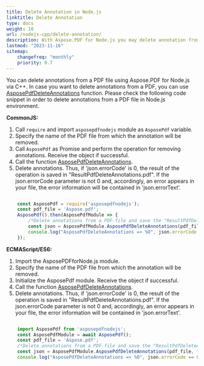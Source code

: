 ```yaml
---
title: Delete Annotation in Node.js
linktitle: Delete Annotation
type: docs
weight: 10
url: /nodejs-cpp/delete-annotation/
description: With Aspose.PDF for Node.js you may delete annotation from your PDF file.
lastmod: "2023-11-16"
sitemap:
    changefreq: "monthly"
    priority: 0.7
---
```


You can delete annotations from a PDF file using Aspose.PDF for Node.js via C++. In case you want to delete annotations from a PDF, you can use [AsposePdfDeleteAnnotations](https://reference.aspose.com/pdf/nodejs-cpp/organize/asposepdfdeleteannotations/) function. 
Please check the following code snippet in order to delete annotations from a PDF file in Node.js environment.

**CommonJS:**

1. Call `require` and import `asposepdfnodejs` module as `AsposePdf` variable.
1. Specify the name of the PDF file from which the annotation will be removed.
1. Call `AsposePdf` as Promise and perform the operation for removing annotations. Receive the object if successful.
1. Call the function [AsposePdfDeleteAnnotations](https://reference.aspose.com/pdf/nodejs-cpp/organize/asposepdfdeleteannotations/).
1. Delete annotations. Thus, if 'json.errorCode' is 0, the result of the operation is saved in "ResultPdfDeleteAnnotations.pdf". If the json.errorCode parameter is not 0 and, accordingly, an error appears in your file, the error information will be contained in 'json.errorText'.

```js

    const AsposePdf = require('asposepdfnodejs');
    const pdf_file = 'Aspose.pdf';
    AsposePdf().then(AsposePdfModule => {
        /*Delete annotations from a PDF-file and save the "ResultPdfDeleteAnnotations.pdf"*/
        const json = AsposePdfModule.AsposePdfDeleteAnnotations(pdf_file, "ResultPdfDeleteAnnotations.pdf");
        console.log("AsposePdfDeleteAnnotations => %O", json.errorCode == 0 ? json.fileNameResult : json.errorText);
    });
```

**ECMAScript/ES6:**

1. Import the AsposePDFforNode.js module.
1. Specify the name of the PDF file from which the annotation will be removed.
1. Initialize the AsposePdf module. Receive the object if successful.
1. Call the function [AsposePdfDeleteAnnotations](https://reference.aspose.com/pdf/nodejs-cpp/organize/asposepdfdeleteannotations/).
1. Delete annotations. Thus, if 'json.errorCode' is 0, the result of the operation is saved in "ResultPdfDeleteAnnotations.pdf". If the json.errorCode parameter is not 0 and, accordingly, an error appears in your file, the error information will be contained in 'json.errorText'.

```js

    import AsposePdf from 'asposepdfnodejs';
    const AsposePdfModule = await AsposePdf();
    const pdf_file = 'Aspose.pdf';
    /*Delete annotations from a PDF-file and save the "ResultPdfDeleteAnnotations.pdf"*/
    const json = AsposePdfModule.AsposePdfDeleteAnnotations(pdf_file, "ResultPdfDeleteAnnotations.pdf");
    console.log("AsposePdfDeleteAnnotations => %O", json.errorCode == 0 ? json.fileNameResult : json.errorText);
```
